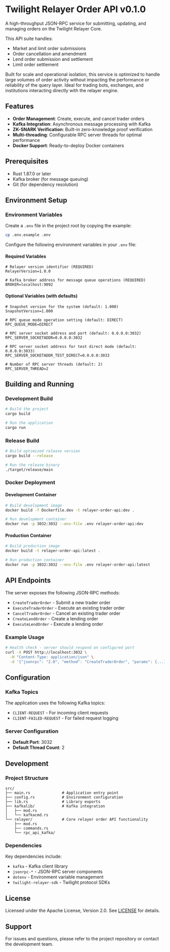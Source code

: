 # Twilight Relayer Order API v0.1.0

A high-throughput JSON-RPC service for submitting, updating, and managing orders on the Twilight Relayer Core.

This API suite handles:

- Market and limit order submissions
- Order cancellation and amendment
- Lend order submission and settlement
- Limit order settlement

Built for scale and operational isolation, this service is optimized to handle large volumes of order activity without impacting the performance or reliability of the query layer. Ideal for trading bots, exchanges, and institutions interacting directly with the relayer engine.

## Features

- **Order Management**: Create, execute, and cancel trader orders
- **Kafka Integration**: Asynchronous message processing with Kafka
- **ZK-SNARK Verification**: Built-in zero-knowledge proof verification
- **Multi-threading**: Configurable RPC server threads for optimal performance
- **Docker Support**: Ready-to-deploy Docker containers

## Prerequisites

- Rust 1.87.0 or later
- Kafka broker (for message queuing)
- Git (for dependency resolution)

## Environment Setup

### Environment Variables

Create a `.env` file in the project root by copying the example:

```bash
cp .env.example .env
```

Configure the following environment variables in your `.env` file:

#### Required Variables

```env
# Relayer version identifier (REQUIRED)
RelayerVersion=1.0.0

# Kafka broker address for message queue operations (REQUIRED)
BROKER=localhost:9092
```

#### Optional Variables (with defaults)

```env
# Snapshot version for the system (default: 1.000)
SnapshotVersion=1.000

# RPC queue mode operation setting (default: DIRECT)
RPC_QUEUE_MODE=DIRECT

# RPC server socket address and port (default: 0.0.0.0:3032)
RPC_SERVER_SOCKETADDR=0.0.0.0:3032

# RPC server socket address for test direct mode (default: 0.0.0.0:3033)
RPC_SERVER_SOCKETADDR_TEST_DIRECT=0.0.0.0:3033

# Number of RPC server threads (default: 2)
RPC_SERVER_THREAD=2
```

## Building and Running

### Development Build

```bash
# Build the project
cargo build

# Run the application
cargo run
```

### Release Build

```bash
# Build optimized release version
cargo build --release

# Run the release binary
./target/release/main
```

### Docker Deployment

#### Development Container

```bash
# Build development image
docker build -f Dockerfile.dev -t relayer-order-api:dev .

# Run development container
docker run -p 3032:3032 --env-file .env relayer-order-api:dev
```

#### Production Container

```bash
# Build production image
docker build -t relayer-order-api:latest .

# Run production container
docker run -p 3032:3032 --env-file .env relayer-order-api:latest
```

## API Endpoints

The server exposes the following JSON-RPC methods:

- `CreateTraderOrder` - Submit a new trader order
- `ExecuteTraderOrder` - Execute an existing trader order
- `CancelTraderOrder` - Cancel an existing trader order
- `CreateLendOrder` - Create a lending order
- `ExecuteLendOrder` - Execute a lending order

### Example Usage

```bash
# Health check - server should respond on configured port
curl -X POST http://localhost:3032 \
  -H "Content-Type: application/json" \
  -d '{"jsonrpc": "2.0", "method": "CreateTraderOrder", "params": {...}, "id": 1}'
```

## Configuration

### Kafka Topics

The application uses the following Kafka topics:

- `CLIENT-REQUEST` - For incoming client requests
- `CLIENT-FAILED-REQUEST` - For failed request logging

### Server Configuration

- **Default Port**: 3032
- **Default Thread Count**: 2

## Development

### Project Structure

```
src/
├── main.rs              # Application entry point
├── config.rs            # Environment configuration
├── lib.rs               # Library exports
├── kafkalib/            # Kafka integration
│   ├── mod.rs
│   └── kafkacmd.rs
└── relayer/             # Core relayer order API functionality
    ├── mod.rs
    ├── commands.rs
    └── rpc_api_kafka/
```

### Dependencies

Key dependencies include:

- `kafka` - Kafka client library
- `jsonrpc-*` - JSON-RPC server components
- `dotenv` - Environment variable management
- `twilight-relayer-sdk` - Twilight protocol SDKs

## License

Licensed under the Apache License, Version 2.0. See [LICENSE](LICENSE) for details.

## Support

For issues and questions, please refer to the project repository or contact the development team.
